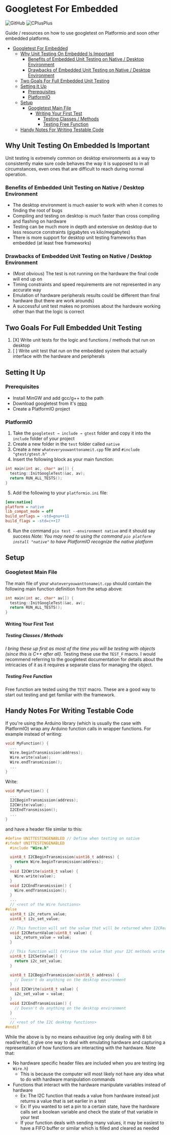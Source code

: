 # Googletest For Embedded
![GitHub](https://img.shields.io/github/license/TSprech/Pull-Based-Pipeline?color=%23D22128&logo=apache) ![CPlusPlus](https://img.shields.io/badge/Version-C%2B%2B17-blue?logo=c%2B%2B&style=flat)

Guide / resources on how to use googletest on Platformio and soon other embedded platforms.

- [Googletest For Embedded](#googletest-for-embedded)
  - [Why Unit Testing On Embedded Is Important](#why-unit-testing-on-embedded-is-important)
    - [Benefits of Embedded Unit Testing on Native / Desktop Environment](#benefits-of-embedded-unit-testing-on-native--desktop-environment)
    - [Drawbacks of Embedded Unit Testing on Native / Desktop Environment](#drawbacks-of-embedded-unit-testing-on-native--desktop-environment)
  - [Two Goals For Full Embedded Unit Testing](#two-goals-for-full-embedded-unit-testing)
  - [Setting It Up](#setting-it-up)
    - [Prerequisites](#prerequisites)
    - [PlatformIO](#platformio)
  - [Setup](#setup)
    - [Googletest Main File](#googletest-main-file)
      - [Writing Your First Test](#writing-your-first-test)
        - [Testing Classes / Methods](#testing-classes--methods)
        - [Testing Free Function](#testing-free-function)
  - [Handy Notes For Writing Testable Code](#handy-notes-for-writing-testable-code)

## Why Unit Testing On Embedded Is Important
Unit testing is extremely common on desktop environments as a way to consistently make sure code behaves the way it is supposed to in all circumstances, even ones that are difficult to reach during normal operation.

### Benefits of Embedded Unit Testing on Native / Desktop Environment
- The desktop environment is much easier to work with when it comes to finding the root of bugs
- Compiling and testing on desktop is much faster than cross compiling and flashing on hardware
- Testing can be much more in depth and extensive on desktop due to less resource constraints (gigabytes vs kilo/megabytes)
- There is more support for desktop unit testing frameworks than embedded (at least free frameworks)

### Drawbacks of Embedded Unit Testing on Native / Desktop Environment
- (Most obvious) The test is not running on the hardware the final code will end up on
- Timing constraints and speed requirements are not represented in any accurate way
- Emulation of hardware peripherals results could be different than final hardware (but there are work arounds)
- A successful unit test makes no promises about the hardware working other than that the logic is correct

## Two Goals For Full Embedded Unit Testing
1. [X] Write unit tests for the logic and functions / methods that run on desktop
2. [ ] Write unit test that run on the embedded system that actually interface with the hardware and peripherals

## Setting It Up
### Prerequisites
- Install MinGW and add gcc/g++ to the path
- Download googletest from it's [repo](https://github.com/google/googletest)
- Create a PlatformIO project

### PlatformIO
1. Take the `googletest → include → gtest` folder and copy it into the `include` folder of your project
2. Create a new folder in the `test` folder called `native`
3. Create a new `whateveryouwanttonameit.cpp` file and `#include "gtest/gtest.h"`
4. Insert the following block as your main function:
```cpp
int main(int ac, char* av[]) {
  testing::InitGoogleTest(&ac, av);
  return RUN_ALL_TESTS();
}
```
5. Add the following to your `platformio.ini` file:
```ini
[env:native]
platform = native
lib_compat_mode = off
build_unflags = -std=gnu++11
build_flags = -std=c++17
```
6. Run the command `pio test --environment native` and it should say success *Note: You may need to using the command `pio platform install "native"` to have PlatformIO recognize the native platform*

## Setup
### Googletest Main File
The main file of your `whateveryouwanttonameit.cpp` should contain the following main function definition from the setup above:
```cpp
int main(int ac, char* av[]) {
  testing::InitGoogleTest(&ac, av);
  return RUN_ALL_TESTS();
}
```

#### Writing Your First Test
##### Testing Classes / Methods
*I bring these up first as most of the time you will be testing with objects (since this is C++ after all).* Testing these use the `TEST_F` macro. I would recommend referring to the googletest documentation for details about the intricacies of it as it requires a separate class for managing the object.

##### Testing Free Function
Free function are tested using the `TEST` macro. These are a good way to start out testing and get familiar with the framework.

## Handy Notes For Writing Testable Code
If you're using the Arduino library (which is usually the case with PlatformIO) wrap any Arduino function calls in wrapper functions. For example instead of writing:
```cpp
void MyFunction() {
  ...
  Wire.beginTransmission(address);
  Wire.write(value);
  Wire.endTransmission();
  ...
}
```
Write:
```cpp
void MyFunction() {
  ...
  I2CBeginTransmission(address);
  I2CWrite(value);
  I2CEndTransmission();
  ...
}
```
and have a header file similar to this:
```cpp
#define UNITTESTINGENABLED // Define when testing on native
#ifndef UNITTESTINGENABLED
  #include "Wire.h"

  uint8_t I2CBeginTransmission(uint16_t address) {
    return Wire.beginTransmission(address);
  }
  void I2CWrite(uint8_t value) {
    Wire.write(value);
  }
  void I2CEndTransmission() {
    Wire.endTransmission();
  }
  ...
  // <rest of the Wire functions>
#else
  uint8_t i2c_return_value;
  uint8_t i2c_set_value;

  // This function will set the value that will be returned when I2CRead is called
  void I2CReturnValue(uint8_t value) {
    i2c_return_value = value;
  }

  // This function will retrieve the value that your I2C methods write to the I2C bus when I2CWrite is called
  uint8_t I2CSetValue() {
    return i2c_set_value;
  }

  uint8_t I2CBeginTransmission(uint16_t address) {
    // Doesn't do anything on the desktop environment
  }
  void I2CWrite(uint8_t value) {
    i2c_set_value = value;
  }
  void I2CEndTransmission() {
    // Doesn't do anything on the desktop environment
  }
  ...
  // <rest of the I2C desktop functions>
#endif
```

While the above is by no means exhaustive (eg only dealing with 8 bit read/write), it give one way to deal with emulating hardware and capturing a representation of how functions are interacting with the hardware. Note that:
- No hardware specific header files are included when you are testing (eg `Wire.h`)
  - This is because the computer will most likely not have any idea what to do with hardware manipulation commands
- Functions that interact with the hardware manipulate variables instead of hardware
  - Ex: The I2C function that reads a value from hardware instead just returns a value that is set earlier in a test
  - Ex: If you wanted to set a pin to a certain state, have the hardware calls set a boolean variable and check the state of that variable in your test
  - If your function deals with sending many values, it may be easiest to have a FIFO buffer or similar which is filled and cleared as needed